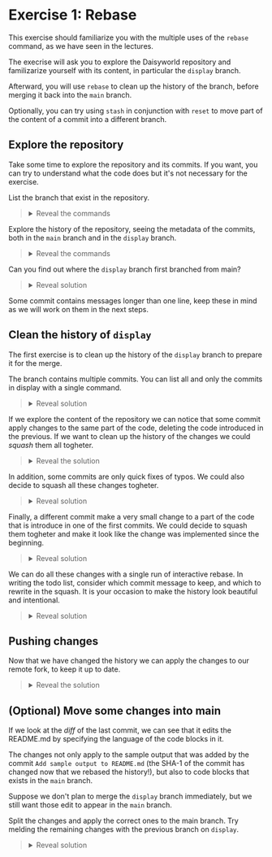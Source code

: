 # Exercise 1: Rebase

This exercise should familiarize you with the multiple uses of the `rebase` command, as we have seen in the lectures.

The execrise will ask you to explore the Daisyworld repository and familizarize yourself with its content, in particular the `display` branch.

Afterward, you will use `rebase` to clean up the history of the branch, before merging it back into the `main` branch.

Optionally, you can try using `stash` in conjunction with `reset` to move part of the content of a commit into a different branch.

## Explore the repository

Take some time to explore the repository and its commits. If you want, you can try to understand what the code does but it's not necessary for the exercise.

List the branch that exist in the repository.

> <details><summary>Reveal the commands</summary>
>
> `git branch --list` (or just `git branch`) will list all the branches that are present in the local repository.
>
>Since we just cloned the repository, some branches are still only on the remote repository. You can see remote branches with the `--remote` or all branches with
>
>```bash
>git branch --all
>```
>
></details>

Explore the history of the repository, seeing the metadata of the commits, both in the `main` branch and in the `display` branch.

><details><summary>Reveal the commands</summary>
>
>To explore the history of the repository you can you the `git log` command.
>
>To change to the `display` branch you can use:
>
>```bash
>git switch display
>```
>
>This branch doesn't exists locally, but the name matches a remote branch. Git will behave as expected:
>
>```text
>Branch 'display' set up to track remote branch 'display' from 'origin'.
>Switched to a new branch 'display'
>```
>
></details>

Can you find out where the `display` branch first branched from main?

><details><summary>Reveal solution</summary>
>
>The two branches diverged after the commit:
>
>```text
>* e172778 Add daisies spreading step
>```
>
>You can find this out by comparing the commit history of the two branches.
>
>A visual way to do it is with:
>
>```bash
>git log --graph --oneline --all
>```
>
>Which will print something similar to:
>
>```text
>...
>* 6b8ed49 Add print method to World
>* 454ed2e Add ostream operator
>| * 5cae577 (main) Add simulation steps
>|/
>* e172778 Add daisies spreading step
>* a216c3d Add build folder to gitignore and remove it
>...
>```
>
>In which you can see the branching point.
>
></details>

Some commit contains messages longer than one line, keep these in mind as we will work on them in the next steps.

## Clean the history of `display`

The first exercise is to clean up the history of the `display` branch to prepare it for the merge.

The branch contains multiple commits. You can list all and only the commits in display with a single command.

><details><summary>Reveal solution</summary>
>
>```bash
>git log --oneline main..display
>```
>
>This command will show in a pretty format, all the commit that are reachable from `display`, but are not reachable from `main`
>
></details>

If we explore the content of the repository we can notice that some commit apply changes to the same part of the code, deleting the code introduced in the previous.
If we want to clean up the history of the changes we could *squash* them all togheter.

><details><summary>Reveal the solution</summary>
>
>The commits in question are
>
>```text
>* 9ca1648 Add correct print implementation
>* acb516e Revert "Add print method to World"
>* 6b8ed49 Add print method to World
>```
>
>Commit `acb516e` is a revert of commit `6b8ed49`. Commit `9ca1648` implements the correct version of the function.
>
></details>

In addition, some commits are only quick fixes of typos. We could also decide to squash all these changes togheter.

><details><summary>Reveal solution</summary>
>
>```text
>* 21bc547 Update README.md
>* d30c784 Ops, it is under
>* 8456bf8 Add sample output to README.md
>```
>
>Commit `8456bf8` adds some content to the README.md file.
>Commit `d30c784` simply replace the world above with below.
>Commit `21bc547` looks like it's written by a different author, probably from the Github user interface. It fixes a spelling mistake and adds a new line at the end of the file (notice how that is signalled in the *diff*).
>
>These three commands can all be squashed togheter.
>
></details>

Finally, a different commit make a very small change to a part of the code that is introduce in one of the first commits. We could decide to squash them togheter and make it look like the change was implemented since the beginning.

><details><summary>Reveal solution</summary>
>
>Commit `c04fb10` replace the character used in commit `454ed2e` with emojis.
>
>By using switch to move to the previous commit we can see the difference `c04fb10` makes in excecution.
>
>```bash
>git switch --detach c04fb10~
>```
>
>See the `README.md` in the repository for istruction on how to compile and run the simulation.
>
> >:warning: Make sure to get out of the *detached HEAD* state afterward. You can return to the previous branch with:
> >
> > ```bash
> > git switch -
> > ```
>
></details>

We can do all these changes with a single run of interactive rebase.
In writing the todo list, consider which commit message to keep, and which to rewrite in the squash. It is your occasion to make the history look beautiful and intentional.

><details><summary>Reveal solution</summary>
>We can run the interactive rebase with:
>
>```bash
>git rebase -i e172778
>```
>
>We know the commit from which `display` branched from `main`. We can also use `ceedb39^`, which refers to the parent of the first commit of the `display` branch.
>
>The todo list can be set up as follows:
>
>```text
>pick 454ed2e Add ostream operator
>squash c04fb10 Replace with emoji
>drop 6b8ed49 Add print method to World
>drop acb516e Revert "Add print method to World"
>reword 9ca1648 Add correct print implementation
>pick 616ae5a Add print to main function
>squash cc1de4a Add useful comment
>pick 8456bf8 Add sample output to README.md
>fixup d30c784 Ops, it is under
>fixup 21bc547 Update README.md
>pick 8e55672 Specify bash in code snippets
>```
>
>Commit `c04fb10` has been move forward up into the stack, and set to `squash`, to be melded in the first commit.  
>Commits `6b8ed49` and `acb516e` have been dropped, since the second is a revert of the first.  
>Commit `9ca1648` is now the only implementation of the print function, so it can be maintained but the commit message can be slightly altered to reflect the change.  
>Commit `cc1de4a` can be squashed with the previous, since the change it implements is minimal, and could have easily been an *amend*.  
> Commits `d30c784` and `21bc547` are marked as fixup, since they implement very small changes and there is no need to modify the original commit message.
></details>

## Pushing changes

Now that we have changed the history we can apply the changes to our remote fork, to keep it up to date.

><details><summary>Reveal the solution</summary>
>Since these changes alter the history of the repository we have to *force push* them.
>We can see that the history are no longer compatible with each other with:
>
>```bash
>git log --all --oneline --graph
>```
>
>To do a force push we can use
>
>```bash
>git push --force-with-lease
>```
>
>Which is a more safe way to do the force push.
></details>

## (Optional) Move some changes into main

If we look at the *diff* of the last commit, we can see that it edits the README.md by specifying the language of the code blocks in it.

The changes not only apply to the sample output that was added by the commit `Add sample output to README.md` (the SHA-1 of the commit has changed now that we rebased the history!), but also to code blocks that exists in the `main` branch.

Suppose we don't plan to merge the `display` branch immediately, but we still want those edit to appear in the `main` branch.

Split the changes and apply the correct ones to the main branch. Try melding the remaining changes with the previous branch on `display`.

><details><summary>Reveal solution</summary>
>
>Let's start a rebase of the last two commits
>
>```bash
>git rebase -i HEAD~2   
>```
>
>Change the todo list to edit the last commit:
>
>```text
>pick a5c4656 Add sample output to README.md
>edit 38e4774 Specify bash in code snippets
>```
>
>This will apply the commit but stop to allow you to amend the commit before continuing the rebase.
>
>Now we can use `reset` to move back the head of the branch by one commit, keeping the changes in the working directory.
>
>```bash
>git reset --mixed HEAD~
>```
>
>We now stash the changes that should be performed on the main
>
>```bash
>git stash -p
>```
>
>Of the three hunks presented, the first two (the command blocks with the compilation commands) should be stashed, the last should be kept.
>
>We can now add the remaining change to the index, and do an *amend* to meld it with the previous commit (`Add sample output to README.md`).
>
>```bash
>git add README.md
>git commit --amend --no-edit
>```
>
>We can now conclude the rebase
>
>```bash
>git rebase --continue
>```
>
>The last thing left to do is to switch back to the main branch, apply the changes left in the stash and commit:
>
>```bash
>git switch main
>git stash pop
>git commit -a -m "Specify bash in code snippets"
>```
>
>Also in these case we will have to force push the changes to `display`, while for the new commit on `main` a regular push will suffice.
>
></details>
